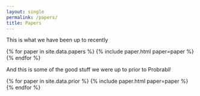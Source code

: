 ```yaml
---
layout: single
permalink: /papers/
title: Papers
---
```


This is what we have been up to recently

{% for paper in site.data.papers %}
{% include paper.html paper=paper %}
{% endfor %}

And this is some of the good stuff we were up to prior to Probrab*ll*

{% for paper in site.data.prior %}
{% include paper.html paper=paper %}
{% endfor %}
